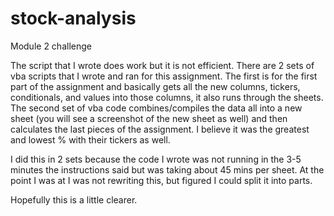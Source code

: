 # stock-analysis
Module 2 challenge 


The script that I wrote does work but it is not efficient. There are 2 sets of vba scripts that I wrote and ran for this assignment. The first is for the first part of the assignment and basically gets all the new columns, tickers, conditionals, and values into those columns, it also runs through the sheets. The second set of vba code combines/compiles the data all into a new sheet (you will see a screenshot of the new sheet as well) and then calculates the last pieces of the assignment. I believe it was the greatest and lowest % with their tickers as well.

I did this in 2 sets because the code I wrote was not running in the 3-5 minutes the instructions said but was taking about 45 mins per sheet. At the point I was at I was not rewriting this, but figured I could split it into parts. 

Hopefully this is a little clearer.

